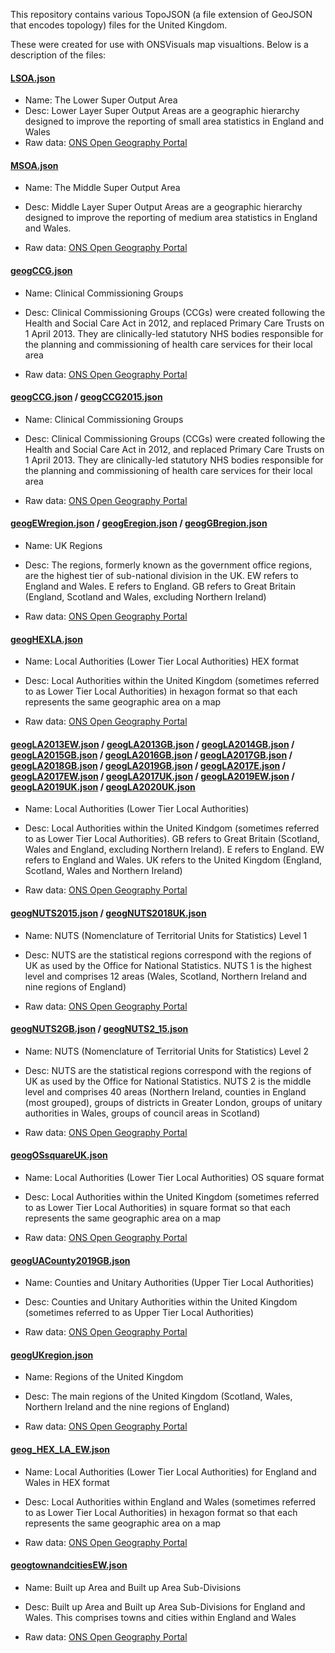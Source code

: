 This repository contains various TopoJSON (a file extension of GeoJSON that encodes topology) files for the United Kingdom.

These were created for use with ONSVisuals map visualtions. Below is a description of the files:

#### [LSOA.json](https://github.com/ONSvisual/topojson_boundaries/blob/master/LSOA.json)

- Name: The Lower Super Output Area 
- Desc: Lower Layer Super Output Areas are a geographic hierarchy designed to improve the reporting of small area statistics in England and Wales
- Raw data: [ONS Open Geography Portal](https://geoportal.statistics.gov.uk/search?collection=Dataset&sort=name&tags=all(BDY_LSOA))

#### [MSOA.json](https://github.com/ONSvisual/topojson_boundaries/blob/master/MSOA.json)

- Name: The Middle Super Output Area

- Desc: Middle Layer Super Output Areas are a geographic hierarchy designed to improve the reporting of medium area statistics in England and Wales.

- Raw data: [ONS Open Geography Portal](https://geoportal.statistics.gov.uk/search?collection=Dataset&sort=name&tags=all(BDY_MSOA))

#### [geogCCG.json](https://github.com/ONSvisual/topojson_boundaries/blob/master/geogCCG.json)

- Name: Clinical Commissioning Groups 

- Desc: Clinical Commissioning Groups (CCGs) were created following the Health and Social Care Act in 2012, and replaced Primary Care Trusts on 1 April 2013. They are clinically-led statutory NHS bodies responsible for the planning and commissioning of health care services for their local area

- Raw data: [ONS Open Geography Portal](https://geoportal.statistics.gov.uk/search?collection=Dataset&sort=name&tags=all(BDY_CCG))

#### [geogCCG.json](https://github.com/ONSvisual/topojson_boundaries/blob/master/geogCCG.json) / [geogCCG2015.json](https://github.com/ONSvisual/topojson_boundaries/blob/master/geogCCG2015.json)

- Name: Clinical Commissioning Groups 

- Desc: Clinical Commissioning Groups (CCGs) were created following the Health and Social Care Act in 2012, and replaced Primary Care Trusts on 1 April 2013. They are clinically-led statutory NHS bodies responsible for the planning and commissioning of health care services for their local area

- Raw data: [ONS Open Geography Portal](https://geoportal.statistics.gov.uk/search?collection=Dataset&sort=name&tags=all(BDY_CCG))

#### [geogEWregion.json](https://github.com/ONSvisual/topojson_boundaries/blob/master/geogEWregion.json) / [geogEregion.json](https://github.com/ONSvisual/topojson_boundaries/blob/master/geogEregion.json) / [geogGBregion.json](https://github.com/ONSvisual/topojson_boundaries/blob/master/geogGBregion.json)

- Name: UK Regions

- Desc: The regions, formerly known as the government office regions, are the highest tier of sub-national division in the UK. EW refers to England and Wales. E refers to England. GB refers to Great Britain (England, Scotland and Wales, excluding Northern Ireland)

- Raw data: [ONS Open Geography Portal](https://geoportal.statistics.gov.uk/search?collection=Dataset&sort=name&tags=all(BDY_RGN))

#### [geogHEXLA.json](https://github.com/ONSvisual/topojson_boundaries/blob/master/geogHEXLA.json)

- Name: Local Authorities (Lower Tier Local Authorities) HEX format

- Desc: Local Authorities within the United Kingdom (sometimes referred to as Lower Tier Local Authorities) in hexagon format so that each represents the same geographic area on a map

- Raw data: [ONS Open Geography Portal](https://geoportal.statistics.gov.uk/search?collection=Dataset&sort=name&tags=all(BDY_LAD))

#### [geogLA2013EW.json](https://github.com/ONSvisual/topojson_boundaries/blob/master/geogLA2013EW.json) / [geogLA2013GB.json](https://github.com/ONSvisual/topojson_boundaries/blob/master/geogLA2013GB.json) / [geogLA2014GB.json](https://github.com/ONSvisual/topojson_boundaries/blob/master/geogLA2014GB.json) / [geogLA2015GB.json](https://github.com/ONSvisual/topojson_boundaries/blob/master/geogLA2015GB.json) / [geogLA2016GB.json](https://github.com/ONSvisual/topojson_boundaries/blob/master/geogLA2016GB.json) / [geogLA2017GB.json](https://github.com/ONSvisual/topojson_boundaries/blob/master/geogLA2017GB.json) / [geogLA2018GB.json](https://github.com/ONSvisual/topojson_boundaries/blob/master/geogLA2018GB.json) / [geogLA2019GB.json](https://github.com/ONSvisual/topojson_boundaries/blob/master/geogLA2019GB.json) / [geogLA2017E.json](https://github.com/ONSvisual/topojson_boundaries/blob/master/geogLA2017E.json) / [geogLA2017EW.json](https://github.com/ONSvisual/topojson_boundaries/blob/master/geogLA2017EW.json) / [geogLA2017UK.json](https://github.com/ONSvisual/topojson_boundaries/blob/master/geogLA2017UK.json) / [geogLA2019EW.json](https://github.com/ONSvisual/topojson_boundaries/blob/master/geogLA2019EW.json) / [geogLA2019UK.json](https://github.com/ONSvisual/topojson_boundaries/blob/master/geogLA2019UK.json) / [geogLA2020UK.json](https://github.com/ONSvisual/topojson_boundaries/blob/master/geogLA2020UK.json)

- Name: Local Authorities (Lower Tier Local Authorities)

- Desc: Local Authorities within the United Kindgom (sometimes referred to as Lower Tier Local Authorities). GB refers to Great Britain (Scotland, Wales and England, excluding Northern Ireland). E refers to England. EW refers to England and Wales. UK refers to the United Kingdom (England, Scotland, Wales and Northern Ireland)

- Raw data: [ONS Open Geography Portal](https://geoportal.statistics.gov.uk/search?collection=Dataset&sort=name&tags=all(BDY_LAD))

#### [geogNUTS2015.json](https://github.com/ONSvisual/topojson_boundaries/blob/master/geogNUTS2015.json) / [geogNUTS2018UK.json](https://github.com/ONSvisual/topojson_boundaries/blob/master/geogNUTS2018UK.json)

- Name: NUTS (Nomenclature of Territorial Units for Statistics) Level 1

- Desc: NUTS are the statistical regions correspond with the regions of UK as used by the Office for National Statistics. NUTS 1 is the highest level and comprises 12 areas (Wales, Scotland, Northern Ireland and nine regions of England)

- Raw data: [ONS Open Geography Portal](https://geoportal.statistics.gov.uk/search?collection=Dataset&sort=name&tags=all(BDY_NUTS1))

#### [geogNUTS2GB.json](https://github.com/ONSvisual/topojson_boundaries/blob/master/geogNUTS2GB.json) / [geogNUTS2_15.json](https://github.com/ONSvisual/topojson_boundaries/blob/master/geogNUTS2_15.json)

- Name: NUTS (Nomenclature of Territorial Units for Statistics) Level 2

- Desc: NUTS are the statistical regions correspond with the regions of UK as used by the Office for National Statistics. NUTS 2 is the middle level and comprises 40 areas (Northern Ireland, counties in England (most grouped), groups of districts in Greater London, groups of unitary authorities in Wales, groups of council areas in Scotland)

- Raw data: [ONS Open Geography Portal](https://geoportal.statistics.gov.uk/search?collection=Dataset&sort=name&tags=all(BDY_NUTS2))

#### [geogOSsquareUK.json](https://github.com/ONSvisual/topojson_boundaries/blob/master/geogOSsquareUK.json)

- Name: Local Authorities (Lower Tier Local Authorities) OS square format

- Desc: Local Authorities within the United Kingdom (sometimes referred to as Lower Tier Local Authorities) in square format so that each represents the same geographic area on a map

- Raw data: [ONS Open Geography Portal](https://geoportal.statistics.gov.uk/search?collection=Dataset&sort=name&tags=all(BDY_LAD))

#### [geogUACounty2019GB.json](https://github.com/ONSvisual/topojson_boundaries/blob/master/geogUACounty2019GB.json)

- Name: Counties and Unitary Authorities (Upper Tier Local Authorities)

- Desc: Counties and Unitary Authorities within the United Kingdom (sometimes referred to as Upper Tier Local Authorities)

- Raw data: [ONS Open Geography Portal](https://geoportal.statistics.gov.uk/search?collection=Dataset&sort=name&tags=all(BDY_LAD))

#### [geogUKregion.json](https://github.com/ONSvisual/topojson_boundaries/blob/master/geogUKregion.json)

- Name: Regions of the United Kingdom

- Desc: The main regions of the United Kingdom (Scotland, Wales, Northern Ireland and the nine regions of England)

- Raw data: [ONS Open Geography Portal](https://geoportal.statistics.gov.uk/search?collection=Dataset&sort=name&tags=all(BDY_NUTS1))

#### [geog_HEX_LA_EW.json](https://github.com/ONSvisual/topojson_boundaries/blob/master/geog_HEX_LA_EW.json)

- Name: Local Authorities (Lower Tier Local Authorities) for England and Wales in HEX format

- Desc: Local Authorities within England and Wales (sometimes referred to as Lower Tier Local Authorities) in hexagon format so that each represents the same geographic area on a map

- Raw data: [ONS Open Geography Portal](https://geoportal.statistics.gov.uk/search?collection=Dataset&sort=name&tags=all(BDY_LAD))

#### [geogtownandcitiesEW.json](https://github.com/ONSvisual/topojson_boundaries/blob/master/geogtownandcitiesEW.json)

- Name: Built up Area and Built up Area Sub-Divisions 

- Desc: Built up Area and Built up Area Sub-Divisions for England and Wales. This comprises towns and cities within England and Wales

- Raw data: [ONS Open Geography Portal](https://geoportal.statistics.gov.uk/search?collection=Dataset&sort=name&tags=all(BDY_BUA%2CDEC_2011))
